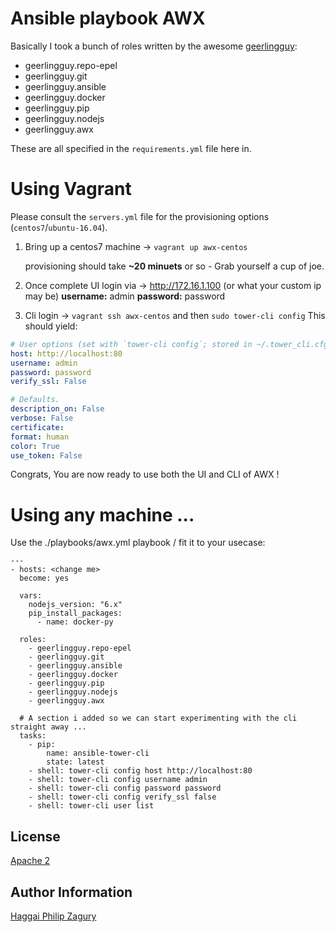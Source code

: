 Ansible playbook AWX
====================

Basically I took a bunch of roles written by the awesome [geerlingguy](https://github.com/geerlingguy):
- geerlingguy.repo-epel
- geerlingguy.git
- geerlingguy.ansible
- geerlingguy.docker
- geerlingguy.pip
- geerlingguy.nodejs
- geerlingguy.awx

These are all specified in the `requirements.yml` file here in.

Using Vagrant
=============
Please consult the `servers.yml` file for the provisioning options (`centos7`/`ubuntu-16.04`).

1. Bring up a centos7 machine -> `vagrant up awx-centos`

   provisioning should take __~20 minuets__ or so - Grab yourself a cup of joe.
2. Once complete UI login via -> http://172.16.1.100 (or what your custom ip may be)
__username:__ admin
__password:__ password

3. Cli login -> `vagrant ssh awx-centos` and then `sudo tower-cli config` This should yield:

```YAML
# User options (set with `tower-cli config`; stored in ~/.tower_cli.cfg).
host: http://localhost:80
username: admin
password: password
verify_ssl: False

# Defaults.
description_on: False
verbose: False
certificate:
format: human
color: True
use_token: False
```

Congrats, You are now ready to use both the UI and CLI of AWX !

Using any machine ...
=====================

Use the ./playbooks/awx.yml playbook / fit it to your usecase:

```
---
- hosts: <change me>
  become: yes

  vars:
    nodejs_version: "6.x"
    pip_install_packages:
      - name: docker-py

  roles:
    - geerlingguy.repo-epel
    - geerlingguy.git
    - geerlingguy.ansible
    - geerlingguy.docker
    - geerlingguy.pip
    - geerlingguy.nodejs
    - geerlingguy.awx

  # A section i added so we can start experimenting with the cli straight away ...
  tasks:
    - pip:
        name: ansible-tower-cli
        state: latest
    - shell: tower-cli config host http://localhost:80
    - shell: tower-cli config username admin
    - shell: tower-cli config password password
    - shell: tower-cli config verify_ssl false
    - shell: tower-cli user list

```


License
-------

[Apache 2](https://choosealicense.com/licenses/apache-2.0/)


Author Information
------------------

[Haggai Philip Zagury](http://www.tikalk.com/devops/haggai)
